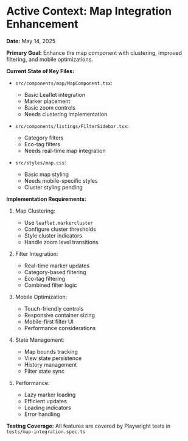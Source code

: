# Active Context: Map Integration Enhancement

**Date:** May 14, 2025

**Primary Goal:** Enhance the map component with clustering, improved filtering, and mobile optimizations.

**Current State of Key Files:**

*   `src/components/map/MapComponent.tsx`:
    *   Basic Leaflet integration
    *   Marker placement
    *   Basic zoom controls
    *   Needs clustering implementation

*   `src/components/listings/FilterSidebar.tsx`:
    *   Category filters
    *   Eco-tag filters
    *   Needs real-time map integration

*   `src/styles/map.css`:
    *   Basic map styling
    *   Needs mobile-specific styles
    *   Cluster styling pending

**Implementation Requirements:**

1.  Map Clustering:
    *   Use `leaflet.markercluster`
    *   Configure cluster thresholds
    *   Style cluster indicators
    *   Handle zoom level transitions

2.  Filter Integration:
    *   Real-time marker updates
    *   Category-based filtering
    *   Eco-tag filtering
    *   Combined filter logic

3.  Mobile Optimization:
    *   Touch-friendly controls
    *   Responsive container sizing
    *   Mobile-first filter UI
    *   Performance considerations

4.  State Management:
    *   Map bounds tracking
    *   View state persistence
    *   History management
    *   Filter state sync

5.  Performance:
    *   Lazy marker loading
    *   Efficient updates
    *   Loading indicators
    *   Error handling

**Testing Coverage:**
All features are covered by Playwright tests in `tests/map-integration.spec.ts`
